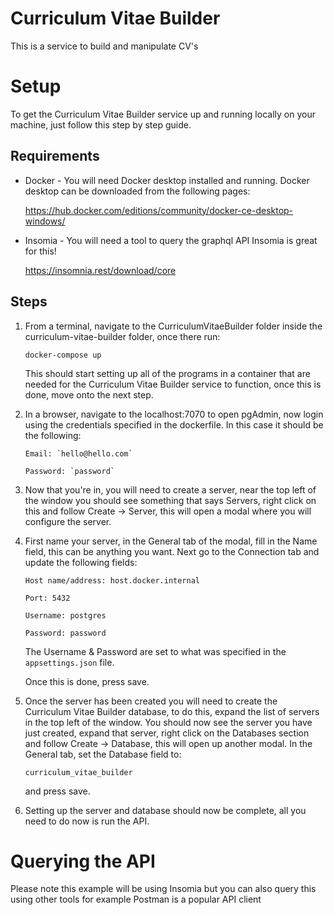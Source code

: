 # Curriculum Vitae Builder
This is a service to build and manipulate CV's


# Setup

To get the Curriculum Vitae Builder service up and running locally on your machine, just follow this step by step guide.

## Requirements

* Docker - You will need Docker desktop installed and running. Docker desktop can be downloaded from the following pages:

  https://hub.docker.com/editions/community/docker-ce-desktop-windows/
* Insomia - You will need a tool to query the graphql API Insomia is great for this!

  https://insomnia.rest/download/core

## Steps

1. From a terminal, navigate to the CurriculumVitaeBuilder folder inside the curriculum-vitae-builder folder, once there run:
    ```
    docker-compose up
    ```

    This should start setting up all of the programs in a container that are needed for the Curriculum Vitae Builder service to function, once this is done, move onto the next step.

2. In a browser, navigate to the localhost:7070 to open pgAdmin, now login using the credentials specified in the dockerfile. In this case it should be the following:

    ```
    Email: `hello@hello.com`

    Password: `password`
    ```

3. Now that you're in, you will need to create a server, near the top left of the window you should see something that says Servers, right click on this and follow Create -> Server, this will open a modal where you will configure the server.

4. First name your server, in the General tab of the modal, fill in the Name field, this can be anything you want. Next go to the Connection tab and update the following fields:

    ```
    Host name/address: host.docker.internal
    
    Port: 5432

    Username: postgres
    
    Password: password
    ```

    The Username & Password are set to what was specified in the `appsettings.json` file.

    Once this is done, press save.

5. Once the server has been created you will need to create the Curriculum Vitae Builder database, to do this, expand the list of servers in the top left of the window. You should now see the server you have just created, expand that server, right click on the Databases section and follow Create -> Database, this will open up another modal. In the General tab, set the Database field to:

    ```
    curriculum_vitae_builder
    ```
     and press save.

6. Setting up the server and database should now be complete, all you need to do now is run the API.

# Querying the API 
 Please note this example will be using Insomia but you can also query this using other tools for example Postman is a popular API client
